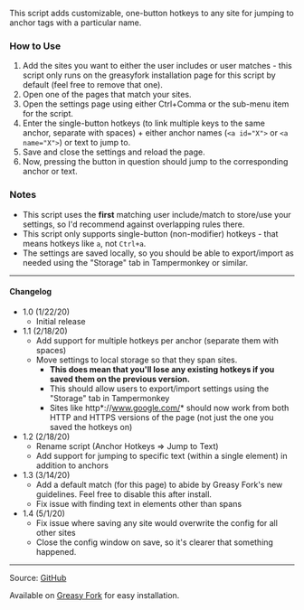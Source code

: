 This script adds customizable, one-button hotkeys to any site for jumping to anchor tags with a particular name.

### How to Use
1. Add the sites you want to either the user includes or user matches - this script only runs on the greasyfork installation page for this script by default (feel free to remove that one).
2. Open one of the pages that match your sites.
3. Open the settings page using either Ctrl+Comma or the sub-menu item for the script.
4. Enter the single-button hotkeys (to link multiple keys to the same anchor, separate with spaces) + either anchor names (`<a id="X">` or `<a name="X">`) or text to jump to.
5. Save and close the settings and reload the page.
6. Now, pressing the button in question should jump to the corresponding anchor or text.

### Notes
* This script uses the <b>first</b> matching user include/match to store/use your settings, so I'd recommend against overlapping rules there.
* This script only supports single-button (non-modifier) hotkeys - that means hotkeys like `a`, not `Ctrl+a`.
* The settings are saved locally, so you should be able to export/import as needed using the "Storage" tab in Tampermonkey or similar.

---

#### Changelog
* 1.0 (1/22/20)
  * Initial release
* 1.1 (2/18/20)
  * Add support for multiple hotkeys per anchor (separate them with spaces)
  * Move settings to local storage so that they span sites.
    * **This does mean that you'll lose any existing hotkeys if you saved them on the previous version.**
    * This should allow users to export/import settings using the "Storage" tab in Tampermonkey
    * Sites like http*://www.google.com/* should now work from both HTTP and HTTPS versions of the page (not just the one you saved the hotkeys on)
* 1.2 (2/18/20)
  * Rename script (Anchor Hotkeys => Jump to Text)
  * Add support for jumping to specific text (within a single element) in addition to anchors
* 1.3 (3/14/20)
  * Add a default match (for this page) to abide by Greasy Fork's new guidelines. Feel free to disable this after install.
  * Fix issue with finding text in elements other than spans
* 1.4 (5/1/20)
  * Fix issue where saving any site would overwrite the config for all other sites
  * Close the config window on save, so it's clearer that something happened.

---

Source: [GitHub](https://github.com/theborg3of5/Userscripts/tree/master/jumpToText)

Available on [Greasy Fork](https://greasyfork.org/en/scripts/395551-jump-to-text) for easy installation.
